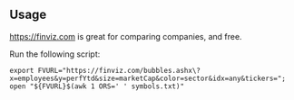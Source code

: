 
## Usage

https://finviz.com is great for comparing companies, and free.

Run the following script:

```
export FVURL="https://finviz.com/bubbles.ashx\?x=employees&y=perfYtd&size=marketCap&color=sector&idx=any&tickers=";
open "${FVURL}$(awk 1 ORS=' ' symbols.txt)"
```
